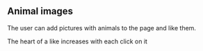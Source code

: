 ## Animal images

The user can add pictures with animals to the page and like them.

The heart of a like increases with each click on it